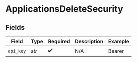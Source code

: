 # ApplicationsDeleteSecurity


## Fields

| Field                         | Type                          | Required                      | Description                   | Example                       |
| ----------------------------- | ----------------------------- | ----------------------------- | ----------------------------- | ----------------------------- |
| `api_key`                     | *str*                         | :heavy_check_mark:            | N/A                           | Bearer <your-apideck-api-key> |